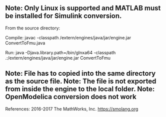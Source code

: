 Note: Only Linux is supported and MATLAB must be installed for Simulink conversion.
--------------------------
From the source directory:

Compile:
javac -classpath <matlabroot>/extern/engines/java/jar/engine.jar ConvertToFmu.java

Run:
java -Djava.library.path=<matlabroot>/bin/glnxa64 -classpath .:<matlabroot>/extern/engines/java/jar/engine.jar ConvertToFmu <filepath>

Note: File has to copied into the same directory as the source file.
Note: The file is not exported from inside the engine to the local folder.
Note: OpenModelica conversion does not work
--------------------------
References:
2016-2017 The MathWorks, Inc.
https://smolang.org
